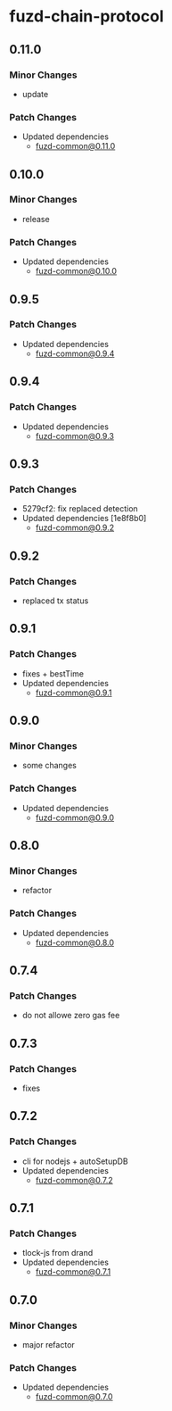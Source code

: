 # fuzd-chain-protocol

## 0.11.0

### Minor Changes

- update

### Patch Changes

- Updated dependencies
  - fuzd-common@0.11.0

## 0.10.0

### Minor Changes

- release

### Patch Changes

- Updated dependencies
  - fuzd-common@0.10.0

## 0.9.5

### Patch Changes

- Updated dependencies
  - fuzd-common@0.9.4

## 0.9.4

### Patch Changes

- Updated dependencies
  - fuzd-common@0.9.3

## 0.9.3

### Patch Changes

- 5279cf2: fix replaced detection
- Updated dependencies [1e8f8b0]
  - fuzd-common@0.9.2

## 0.9.2

### Patch Changes

- replaced tx status

## 0.9.1

### Patch Changes

- fixes + bestTime
- Updated dependencies
  - fuzd-common@0.9.1

## 0.9.0

### Minor Changes

- some changes

### Patch Changes

- Updated dependencies
  - fuzd-common@0.9.0

## 0.8.0

### Minor Changes

- refactor

### Patch Changes

- Updated dependencies
  - fuzd-common@0.8.0

## 0.7.4

### Patch Changes

- do not allowe zero gas fee

## 0.7.3

### Patch Changes

- fixes

## 0.7.2

### Patch Changes

- cli for nodejs + autoSetupDB
- Updated dependencies
  - fuzd-common@0.7.2

## 0.7.1

### Patch Changes

- tlock-js from drand
- Updated dependencies
  - fuzd-common@0.7.1

## 0.7.0

### Minor Changes

- major refactor

### Patch Changes

- Updated dependencies
  - fuzd-common@0.7.0
